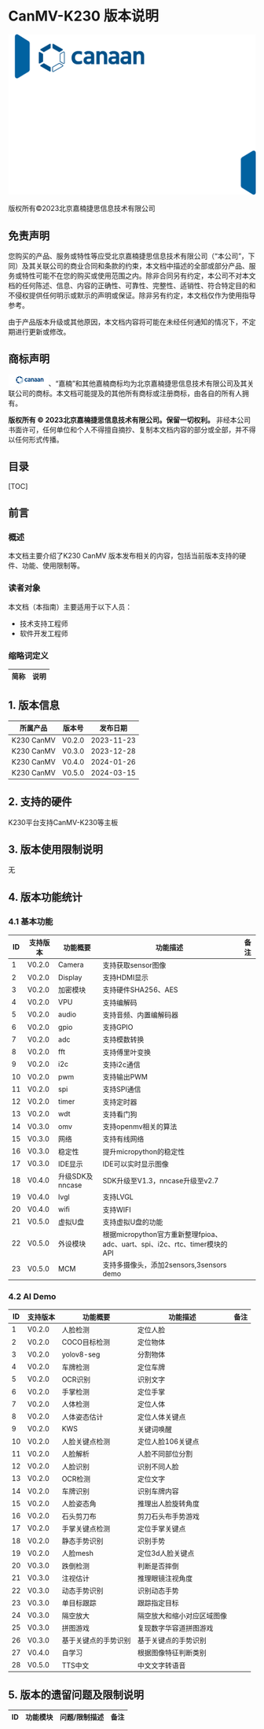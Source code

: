 # CanMV-K230 版本说明

![cover](images/canaan-cover.png)

版权所有©2023北京嘉楠捷思信息技术有限公司

<div style="page-break-after:always"></div>

## 免责声明

您购买的产品、服务或特性等应受北京嘉楠捷思信息技术有限公司（“本公司”，下同）及其关联公司的商业合同和条款的约束，本文档中描述的全部或部分产品、服务或特性可能不在您的购买或使用范围之内。除非合同另有约定，本公司不对本文档的任何陈述、信息、内容的正确性、可靠性、完整性、适销性、符合特定目的和不侵权提供任何明示或默示的声明或保证。除非另有约定，本文档仅作为使用指导参考。

由于产品版本升级或其他原因，本文档内容将可能在未经任何通知的情况下，不定期进行更新或修改。

## 商标声明

![logo](images/logo.png)、“嘉楠”和其他嘉楠商标均为北京嘉楠捷思信息技术有限公司及其关联公司的商标。本文档可能提及的其他所有商标或注册商标，由各自的所有人拥有。

**版权所有 © 2023北京嘉楠捷思信息技术有限公司。保留一切权利。**
非经本公司书面许可，任何单位和个人不得擅自摘抄、复制本文档内容的部分或全部，并不得以任何形式传播。

<div style="page-break-after:always"></div>

## 目录

[TOC]

## 前言

### 概述

本文档主要介绍了K230 CanMV 版本发布相关的内容，包括当前版本支持的硬件、功能、使用限制等。

### 读者对象

本文档（本指南）主要适用于以下人员：

- 技术支持工程师
- 软件开发工程师

### 缩略词定义

| 简称 | 说明 |
| --- | --- |

## 1. 版本信息

| 所属产品 | 版本号 | 发布日期 |
|----------|--------|----------|
| K230 CanMV | V0.2.0 | 2023-11-23 |
| K230 CanMV | V0.3.0 | 2023-12-28 |
| K230 CanMV | V0.4.0 | 2024-01-26 |
| K230 CanMV | V0.5.0 | 2024-03-15 |

## 2. 支持的硬件

K230平台支持CanMV-K230等主板

## 3. 版本使用限制说明

无

## 4. 版本功能统计

### 4.1 基本功能

| ID | 支持版本 | 功能概要 | 功能描述 | 备注 |
| --- | --- | --- | --- | --- |
| 1 | V0.2.0 | Camera | 支持获取sensor图像 | |
| 2 | V0.2.0 | Display | 支持HDMI显示 | |
| 3 | V0.2.0 | 加密模块 | 支持硬件SHA256、AES | |
| 4 | V0.2.0 | VPU | 支持编解码 | |
| 5 | V0.2.0 | audio | 支持音频、内置编解码器 | |
| 6 | V0.2.0 | gpio | 支持GPIO | |
| 7 | V0.2.0 | adc | 支持模数转换 | |
| 8 | V0.2.0 | fft | 支持傅里叶变换 | |
| 9 | V0.2.0 | i2c | 支持i2c通信 | |
| 10 | V0.2.0 | pwm | 支持输出PWM | |
| 11 | V0.2.0 | spi | 支持SPI通信 | |
| 12 | V0.2.0 | timer | 支持定时器 | |
| 13 | V0.2.0 | wdt | 支持看门狗 | |
| 14 | V0.3.0 | omv | 支持openmv相关的算法 | |
| 15 | V0.3.0 | 网络 | 支持有线网络 | |
| 16 | V0.3.0 | 稳定性 | 提升micropython的稳定性 | |
| 17 | V0.3.0 | IDE显示 | IDE可以实时显示图像 | |
| 18 | V0.4.0 | 升级SDK及nncase | SDK升级至V1.3，nncase升级至v2.7 | |
| 19 | V0.4.0 | lvgl | 支持LVGL | |
| 20 | V0.4.0 | wifi | 支持WIFI | |
| 21 | V0.5.0 | 虚拟U盘 | 支持虚拟U盘的功能 | |
| 22 | V0.5.0 | 外设模块 | 根据micropython官方重新整理fpioa、adc、uart、spi、i2c、rtc、timer模块的API | |
| 23 | V0.5.0 | MCM | 支持多摄像头，添加2sensors,3sensors demo | |

### 4.2 AI Demo

| ID | 支持版本 | 功能概要 | 功能描述 | 备注 |
| --- | --- | --- | --- | --- |
| 1 | V0.2.0 | 人脸检测 | 定位人脸 | |
| 2 | V0.2.0 | COCO目标检测 | 定位物体 | |
| 3 | V0.2.0 | yolov8-seg | 分割物体 | |
| 4 | V0.2.0 | 车牌检测 | 定位车牌 | |
| 5 | V0.2.0 | OCR识别 | 识别文字 | |
| 6 | V0.2.0 | 手掌检测 | 定位手掌 | |
| 7 | V0.2.0 | 人体检测 | 定位人体 | |
| 8 | V0.2.0 | 人体姿态估计 | 定位人体关键点 | |
| 9 | V0.2.0 | KWS | 关键词唤醒 | |
| 10 | V0.2.0 | 人脸关键点检测 | 定位人脸106关键点 | |
| 11 | V0.2.0 | 人脸解析 | 人脸不同部位分割 | |
| 12 | V0.2.0 | 人脸识别 | 识别不同人脸 | |
| 13 | V0.2.0 | OCR检测 | 定位文字 | |
| 14 | V0.2.0 | 车牌识别 | 识别车牌内容 | |
| 15 | V0.2.0 | 人脸姿态角 | 推理出人脸旋转角度 | |
| 16 | V0.2.0 | 石头剪刀布 | 剪刀石头布手势游戏 | |
| 17 | V0.2.0 | 手掌关键点检测 | 定位手掌关键点 | |
| 18 | V0.2.0 | 静态手势识别 | 识别手势 | |
| 19 | V0.2.0 | 人脸mesh | 定位3d人脸关键点 | |
| 20 | V0.3.0 | 跌倒检测 | 判断是否摔倒 | |
| 21 | V0.3.0 | 注视估计 | 推理眼镜注视角度 | |
| 22 | V0.3.0 | 动态手势识别 | 识别动态手势 | |
| 23 | V0.3.0 | 单目标跟踪 | 跟踪指定目标 | |
| 24 | V0.3.0 | 隔空放大 | 隔空放大和缩小对应区域图像 | |
| 25 | V0.3.0 | 拼图游戏 | 复现数字华容道拼图游戏 | |
| 26 | V0.3.0 | 基于关键点的手势识别 | 基于关键点的手势识别 | |
| 27 | V0.4.0 | 自学习 | 根据图像特征判断类别 | |
| 28 | V0.5.0 | TTS中文 | 中文文字转语音 | |

## 5. 版本的遗留问题及限制说明

| ID | 功能模块 | 问题/限制描述 | 备注 |
| --- | --- | --- | --- |
